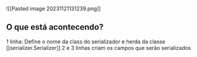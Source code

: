 
![[Pasted image 20231121131239.png]]
## O que está acontecendo?
1 linha: Define o nome da class do serializador e herda da classe [[serializer.Serializer]]
2 e 3 linhas criam os campos que serão serializados